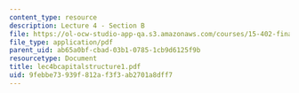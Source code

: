 ```yaml
---
content_type: resource
description: Lecture 4 - Section B
file: https://ol-ocw-studio-app-qa.s3.amazonaws.com/courses/15-402-finance-theory-ii-spring-2003/9febbe73939f812af3f3ab2701a8dff7_lec4bcapitalstructure1.pdf
file_type: application/pdf
parent_uid: ab65a0bf-cbad-03b1-0785-1cb9d6125f9b
resourcetype: Document
title: lec4bcapitalstructure1.pdf
uid: 9febbe73-939f-812a-f3f3-ab2701a8dff7
---
```

